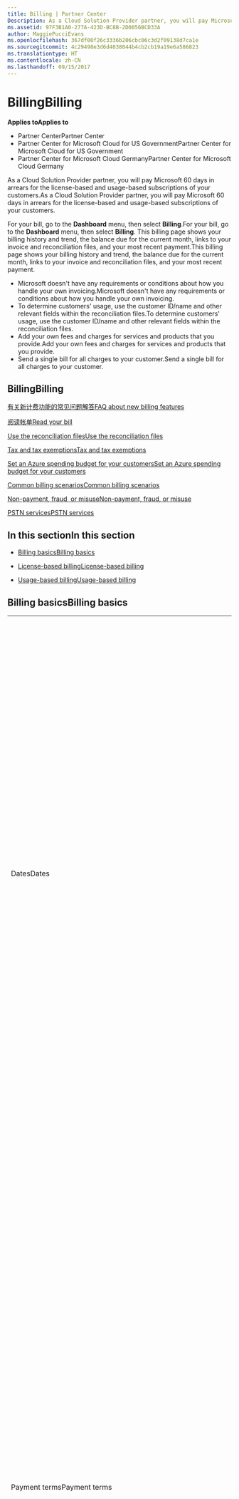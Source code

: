 ```yaml
---
title: Billing | Partner Center
Description: As a Cloud Solution Provider partner, you will pay Microsoft 60 days in arrears for the license-based and usage-based subscriptions of your customers.
ms.assetid: 97F3B1A0-277A-423D-BC8B-2D0056BCD33A
author: MaggiePucciEvans
ms.openlocfilehash: 367df00f26c3336b206cbc06c3d2f09138d7ca1e
ms.sourcegitcommit: 4c29498e3d6d4038044b4cb2cb19a19e6a586823
ms.translationtype: HT
ms.contentlocale: zh-CN
ms.lasthandoff: 09/15/2017
---
```

# <a name="billing"></a><span data-ttu-id="d07c7-103">Billing</span><span class="sxs-lookup"><span data-stu-id="d07c7-103">Billing</span></span>

**<span data-ttu-id="d07c7-104">Applies to</span><span class="sxs-lookup"><span data-stu-id="d07c7-104">Applies to</span></span>**

-  <span data-ttu-id="d07c7-105">Partner Center</span><span class="sxs-lookup"><span data-stu-id="d07c7-105">Partner Center</span></span>
-  <span data-ttu-id="d07c7-106">Partner Center for Microsoft Cloud for US Government</span><span class="sxs-lookup"><span data-stu-id="d07c7-106">Partner Center for Microsoft Cloud for US Government</span></span>
-  <span data-ttu-id="d07c7-107">Partner Center for Microsoft Cloud Germany</span><span class="sxs-lookup"><span data-stu-id="d07c7-107">Partner Center for Microsoft Cloud Germany</span></span>

<span data-ttu-id="d07c7-108">As a Cloud Solution Provider partner, you will pay Microsoft 60 days in arrears for the license-based and usage-based subscriptions of your customers.</span><span class="sxs-lookup"><span data-stu-id="d07c7-108">As a Cloud Solution Provider partner, you will pay Microsoft 60 days in arrears for the license-based and usage-based subscriptions of your customers.</span></span>

<span data-ttu-id="d07c7-109">For your bill, go to the **Dashboard** menu, then select **Billing**.</span><span class="sxs-lookup"><span data-stu-id="d07c7-109">For your bill, go to the **Dashboard** menu, then select **Billing**.</span></span> <span data-ttu-id="d07c7-110">This billing page shows your billing history and trend, the balance due for the current month, links to your invoice and reconciliation files, and your most recent payment.</span><span class="sxs-lookup"><span data-stu-id="d07c7-110">This billing page shows your billing history and trend, the balance due for the current month, links to your invoice and reconciliation files, and your most recent payment.</span></span>

-   <span data-ttu-id="d07c7-111">Microsoft doesn't have any requirements or conditions about how you handle your own invoicing.</span><span class="sxs-lookup"><span data-stu-id="d07c7-111">Microsoft doesn't have any requirements or conditions about how you handle your own invoicing.</span></span>
-   <span data-ttu-id="d07c7-112">To determine customers' usage, use the customer ID/name and other relevant fields within the reconciliation files.</span><span class="sxs-lookup"><span data-stu-id="d07c7-112">To determine customers' usage, use the customer ID/name and other relevant fields within the reconciliation files.</span></span>
-   <span data-ttu-id="d07c7-113">Add your own fees and charges for services and products that you provide.</span><span class="sxs-lookup"><span data-stu-id="d07c7-113">Add your own fees and charges for services and products that you provide.</span></span>
-   <span data-ttu-id="d07c7-114">Send a single bill for all charges to your customer.</span><span class="sxs-lookup"><span data-stu-id="d07c7-114">Send a single bill for all charges to your customer.</span></span>

## <a name="billing"></a><span data-ttu-id="d07c7-115">Billing</span><span class="sxs-lookup"><span data-stu-id="d07c7-115">Billing</span></span>

[<span data-ttu-id="d07c7-116">有关新计费功能的常见问题解答</span><span class="sxs-lookup"><span data-stu-id="d07c7-116">FAQ about new billing features</span></span>](faq-about-new-billing-features.md)

[<span data-ttu-id="d07c7-117">阅读帐单</span><span class="sxs-lookup"><span data-stu-id="d07c7-117">Read your bill</span></span>](read-your-bill.md)

[<span data-ttu-id="d07c7-118">Use the reconciliation files</span><span class="sxs-lookup"><span data-stu-id="d07c7-118">Use the reconciliation files</span></span>](use-the-reconciliation-files.md)

[<span data-ttu-id="d07c7-119">Tax and tax exemptions</span><span class="sxs-lookup"><span data-stu-id="d07c7-119">Tax and tax exemptions</span></span>](tax-and-tax-exemptions.md)

[<span data-ttu-id="d07c7-120">Set an Azure spending budget for your customers</span><span class="sxs-lookup"><span data-stu-id="d07c7-120">Set an Azure spending budget for your customers</span></span>](set-an-azure-spending-budget-for-your-customers.md)

[<span data-ttu-id="d07c7-121">Common billing scenarios</span><span class="sxs-lookup"><span data-stu-id="d07c7-121">Common billing scenarios</span></span>](common-billing-scenarios.md)

[<span data-ttu-id="d07c7-122">Non-payment, fraud, or misuse</span><span class="sxs-lookup"><span data-stu-id="d07c7-122">Non-payment, fraud, or misuse</span></span>](non-payment--fraud--or-misuse.md)

[<span data-ttu-id="d07c7-123">PSTN services</span><span class="sxs-lookup"><span data-stu-id="d07c7-123">PSTN services</span></span>](o365-e5-in-csp-advisory.md)

## <a name="in-this-section"></a><span data-ttu-id="d07c7-124">In this section</span><span class="sxs-lookup"><span data-stu-id="d07c7-124">In this section</span></span>


-   [<span data-ttu-id="d07c7-125">Billing basics</span><span class="sxs-lookup"><span data-stu-id="d07c7-125">Billing basics</span></span>](#billingbasics)

-   [<span data-ttu-id="d07c7-126">License-based billing</span><span class="sxs-lookup"><span data-stu-id="d07c7-126">License-based billing</span></span>](#licensebasedbilling)

-   [<span data-ttu-id="d07c7-127">Usage-based billing</span><span class="sxs-lookup"><span data-stu-id="d07c7-127">Usage-based billing</span></span>](#usagebasedbilling)

## <span data-ttu-id="d07c7-128"><a href="" id="billingbasics"></a>Billing basics</span><span class="sxs-lookup"><span data-stu-id="d07c7-128"><a href="" id="billingbasics"></a>Billing basics</span></span>


<table>
<colgroup>
<col width="50%" />
<col width="50%" />
</colgroup>
<tbody>
<tr class="odd">
<td><span data-ttu-id="d07c7-129">Dates</span><span class="sxs-lookup"><span data-stu-id="d07c7-129">Dates</span></span></td>
<td><ul>
<li><span data-ttu-id="d07c7-130">Your monthly billing date is the day of the month you selected during enrollment.</span><span class="sxs-lookup"><span data-stu-id="d07c7-130">Your monthly billing date is the day of the month you selected during enrollment.</span></span> <span data-ttu-id="d07c7-131">Microsoft will send a confirmation email that includes your billing date.</span><span class="sxs-lookup"><span data-stu-id="d07c7-131">Microsoft will send a confirmation email that includes your billing date.</span></span></li>
<li><span data-ttu-id="d07c7-132">You can find price lists 1 month in advance, as they're updated monthly.</span><span class="sxs-lookup"><span data-stu-id="d07c7-132">You can find price lists 1 month in advance, as they're updated monthly.</span></span> <span data-ttu-id="d07c7-133">License-based prices are guaranteed for the term of the subscription, usually 12 months from the purchase date.</span><span class="sxs-lookup"><span data-stu-id="d07c7-133">License-based prices are guaranteed for the term of the subscription, usually 12 months from the purchase date.</span></span> <span data-ttu-id="d07c7-134">Usage-based prices can change on a monthly basis.</span><span class="sxs-lookup"><span data-stu-id="d07c7-134">Usage-based prices can change on a monthly basis.</span></span> <span data-ttu-id="d07c7-135">We will provide 30 days’ notice for any price change through the publication of our Partner Price List.</span><span class="sxs-lookup"><span data-stu-id="d07c7-135">We will provide 30 days’ notice for any price change through the publication of our Partner Price List.</span></span></li>
</ul></td>
</tr>
<tr class="even">
<td><span data-ttu-id="d07c7-136">Payment terms</span><span class="sxs-lookup"><span data-stu-id="d07c7-136">Payment terms</span></span></td>
<td><ul>
<li><span data-ttu-id="d07c7-137">Payment terms - net 60 days.</span><span class="sxs-lookup"><span data-stu-id="d07c7-137">Payment terms - net 60 days.</span></span></li>
<li><span data-ttu-id="d07c7-138">Payments must be made by the invoice due date (60 days after the billing date), or the account will be delinquent.</span><span class="sxs-lookup"><span data-stu-id="d07c7-138">Payments must be made by the invoice due date (60 days after the billing date), or the account will be delinquent.</span></span></li>
<li><span data-ttu-id="d07c7-139">Delinquent accounts are subject to suspension and/or termination from the Cloud Solution Provider program.</span><span class="sxs-lookup"><span data-stu-id="d07c7-139">Delinquent accounts are subject to suspension and/or termination from the Cloud Solution Provider program.</span></span> <span data-ttu-id="d07c7-140">Suspended accounts can't create a new customer or order, request a reseller relationship, increase or decrease quantities of subscriptions, order add-on subscriptions, convert or transition a subscription and will be limited to managing existing customers, subscriptions and resources until the account is brought current.</span><span class="sxs-lookup"><span data-stu-id="d07c7-140">Suspended accounts can't create a new customer or order, request a reseller relationship, increase or decrease quantities of subscriptions, order add-on subscriptions, convert or transition a subscription and will be limited to managing existing customers, subscriptions and resources until the account is brought current.</span></span> <span data-ttu-id="d07c7-141">Partners can regain full functionality of their suspended accounts when they pay their outstanding bills.</span><span class="sxs-lookup"><span data-stu-id="d07c7-141">Partners can regain full functionality of their suspended accounts when they pay their outstanding bills.</span></span></li>
</ul></td>
</tr>
<tr class="odd">
<td><span data-ttu-id="d07c7-142">Billing rules</span><span class="sxs-lookup"><span data-stu-id="d07c7-142">Billing rules</span></span></td>
<td><ul>
<li><span data-ttu-id="d07c7-143">You will receive one invoice each month for the CSP program.</span><span class="sxs-lookup"><span data-stu-id="d07c7-143">You will receive one invoice each month for the CSP program.</span></span></li>
<li><span data-ttu-id="d07c7-144">License-based subscriptions are billed based on licenses purchased, not licenses used.</span><span class="sxs-lookup"><span data-stu-id="d07c7-144">License-based subscriptions are billed based on licenses purchased, not licenses used.</span></span></li>
<li><span data-ttu-id="d07c7-145">Azure (usage-based subscriptions) are billed according to metered rates, based on consumption.</span><span class="sxs-lookup"><span data-stu-id="d07c7-145">Azure (usage-based subscriptions) are billed according to metered rates, based on consumption.</span></span></li>
<li><span data-ttu-id="d07c7-146">Price is guaranteed through the term of the subscription.</span><span class="sxs-lookup"><span data-stu-id="d07c7-146">Price is guaranteed through the term of the subscription.</span></span> <span data-ttu-id="d07c7-147">Prices may change at subscription renewal.</span><span class="sxs-lookup"><span data-stu-id="d07c7-147">Prices may change at subscription renewal.</span></span></li>
</ul></td>
</tr>
<tr class="even">
<td><span data-ttu-id="d07c7-148">Invoice availability</span><span class="sxs-lookup"><span data-stu-id="d07c7-148">Invoice availability</span></span></td>
<td><ul>
<li><span data-ttu-id="d07c7-149">You can view and download your invoices and reconciliation files from the Billing page in the Partner Center.</span><span class="sxs-lookup"><span data-stu-id="d07c7-149">You can view and download your invoices and reconciliation files from the Billing page in the Partner Center.</span></span></li>
</ul></td>
</tr>
<tr class="odd">
<td><span data-ttu-id="d07c7-150">Adjustments/Credits/Cancellations</span><span class="sxs-lookup"><span data-stu-id="d07c7-150">Adjustments/Credits/Cancellations</span></span></td>
<td><ul>
<li><span data-ttu-id="d07c7-151">Credits for test accounts and integration testing are not authorized.</span><span class="sxs-lookup"><span data-stu-id="d07c7-151">Credits for test accounts and integration testing are not authorized.</span></span> <span data-ttu-id="d07c7-152">To avoid subscription charges or early termination fee charges when you are performing testing, you can cancel the subscription during the “free period”.</span><span class="sxs-lookup"><span data-stu-id="d07c7-152">To avoid subscription charges or early termination fee charges when you are performing testing, you can cancel the subscription during the “free period”.</span></span> <span data-ttu-id="d07c7-153">All consumption usage charges for Azure services are your responsibility.</span><span class="sxs-lookup"><span data-stu-id="d07c7-153">All consumption usage charges for Azure services are your responsibility.</span></span></li>
<li><span data-ttu-id="d07c7-154">You'll see adjustments and credits in arrears on your next monthly billing invoice after the credit or adjustment is applied.</span><span class="sxs-lookup"><span data-stu-id="d07c7-154">You'll see adjustments and credits in arrears on your next monthly billing invoice after the credit or adjustment is applied.</span></span></li>
</ul></td>
</tr>
<tr class="even">
<td><span data-ttu-id="d07c7-155">Tax</span><span class="sxs-lookup"><span data-stu-id="d07c7-155">Tax</span></span></td>
<td><ul>
<li><span data-ttu-id="d07c7-156">You will be taxed based on your details, (not your customers') as the billing relationship is between Microsoft and you.</span><span class="sxs-lookup"><span data-stu-id="d07c7-156">You will be taxed based on your details, (not your customers') as the billing relationship is between Microsoft and you.</span></span></li>
<li><span data-ttu-id="d07c7-157">You can submit your tax ID during onboarding or via a service request.</span><span class="sxs-lookup"><span data-stu-id="d07c7-157">You can submit your tax ID during onboarding or via a service request.</span></span> <span data-ttu-id="d07c7-158">You'll see the changes reflected on your next billing cycle.</span><span class="sxs-lookup"><span data-stu-id="d07c7-158">You'll see the changes reflected on your next billing cycle.</span></span></li>
<li><span data-ttu-id="d07c7-159">For <strong>withholding and sales tax exemption</strong>, you must submit tax documentation via a service request.</span><span class="sxs-lookup"><span data-stu-id="d07c7-159">For <strong>withholding and sales tax exemption</strong>, you must submit tax documentation via a service request.</span></span> <span data-ttu-id="d07c7-160">You'll see the changes and appropriate refunds on your next billing cycle.</span><span class="sxs-lookup"><span data-stu-id="d07c7-160">You'll see the changes and appropriate refunds on your next billing cycle.</span></span></li>
<li><span data-ttu-id="d07c7-161">For <strong>value added tax (VAT) exemption</strong>, you must submit your VAT ID (validated by Microsoft) via a service request.</span><span class="sxs-lookup"><span data-stu-id="d07c7-161">For <strong>value added tax (VAT) exemption</strong>, you must submit your VAT ID (validated by Microsoft) via a service request.</span></span> <span data-ttu-id="d07c7-162">You'll see the changes and appropriate refunds on your next billing cycle.</span><span class="sxs-lookup"><span data-stu-id="d07c7-162">You'll see the changes and appropriate refunds on your next billing cycle.</span></span></li>
<li><span data-ttu-id="d07c7-163">Find further tax details from your local tax office or tax advisor.</span><span class="sxs-lookup"><span data-stu-id="d07c7-163">Find further tax details from your local tax office or tax advisor.</span></span></li>
</ul></td>
</tr>
</tbody>
</table>

 

## <span data-ttu-id="d07c7-164"><a href="" id="licensebasedbilling"></a>License-based billing</span><span class="sxs-lookup"><span data-stu-id="d07c7-164"><a href="" id="licensebasedbilling"></a>License-based billing</span></span>


<table>
<colgroup>
<col width="50%" />
<col width="50%" />
</colgroup>
<tbody>
<tr class="odd">
<td><span data-ttu-id="d07c7-165">Up to one free month incentive</span><span class="sxs-lookup"><span data-stu-id="d07c7-165">Up to one free month incentive</span></span></td>
<td><ul>
<li><span data-ttu-id="d07c7-166">You are not billed for any charges during the initial period from the subscription start date to the date of your next consolidate bill (up to one full month), regardless of the seat count.</span><span class="sxs-lookup"><span data-stu-id="d07c7-166">You are not billed for any charges during the initial period from the subscription start date to the date of your next consolidate bill (up to one full month), regardless of the seat count.</span></span></li>
<li><span data-ttu-id="d07c7-167">This results in simpler billing reconciliation.</span><span class="sxs-lookup"><span data-stu-id="d07c7-167">This results in simpler billing reconciliation.</span></span></li>
<li><span data-ttu-id="d07c7-168">All subscriptions auto-renew for a new 12 month period with 12 monthly advanced charges if the subscription is not cancelled in line with the appropriate agreements.</span><span class="sxs-lookup"><span data-stu-id="d07c7-168">All subscriptions auto-renew for a new 12 month period with 12 monthly advanced charges if the subscription is not cancelled in line with the appropriate agreements.</span></span></li>
<li><span data-ttu-id="d07c7-169">The free period does not apply to usage-based services.</span><span class="sxs-lookup"><span data-stu-id="d07c7-169">The free period does not apply to usage-based services.</span></span></li>
</ul></td>
</tr>
<tr class="even">
<td><span data-ttu-id="d07c7-170">Billing rules</span><span class="sxs-lookup"><span data-stu-id="d07c7-170">Billing rules</span></span></td>
<td><ul>
<li><span data-ttu-id="d07c7-171">Subscriptions are annual and auto-renewed.</span><span class="sxs-lookup"><span data-stu-id="d07c7-171">Subscriptions are annual and auto-renewed.</span></span></li>
<li><span data-ttu-id="d07c7-172">Billing is in 12 monthly payments per annual subscription.</span><span class="sxs-lookup"><span data-stu-id="d07c7-172">Billing is in 12 monthly payments per annual subscription.</span></span></li>
<li><span data-ttu-id="d07c7-173">You are billed in advance for the next billing period for license-based services, based on number of licenses at the end of the prior billing period.</span><span class="sxs-lookup"><span data-stu-id="d07c7-173">You are billed in advance for the next billing period for license-based services, based on number of licenses at the end of the prior billing period.</span></span></li>
<li><span data-ttu-id="d07c7-174">You are billed/credited in arrears for any changes in the number of licenses(pro-rata calculation based on license-days).</span><span class="sxs-lookup"><span data-stu-id="d07c7-174">You are billed/credited in arrears for any changes in the number of licenses(pro-rata calculation based on license-days).</span></span> <span data-ttu-id="d07c7-175">Pro-rata calculation uses the following formula: [ROUND((ROUND(Unit Price * Quantity / Number of days in pro-rated Month, 2) * Number of pro-rated days) / Quantity, 2) * Quantity]</span><span class="sxs-lookup"><span data-stu-id="d07c7-175">Pro-rata calculation uses the following formula: [ROUND((ROUND(Unit Price * Quantity / Number of days in pro-rated Month, 2) * Number of pro-rated days) / Quantity, 2) * Quantity]</span></span></li>
<li><span data-ttu-id="d07c7-176">Payments are billed for seats sold (not seats provisioned).</span><span class="sxs-lookup"><span data-stu-id="d07c7-176">Payments are billed for seats sold (not seats provisioned).</span></span></li>
</ul></td>
</tr>
<tr class="odd">
<td><span data-ttu-id="d07c7-177">Adjustments/Credits/Cancellations</span><span class="sxs-lookup"><span data-stu-id="d07c7-177">Adjustments/Credits/Cancellations</span></span></td>
<td><ul>
<li><span data-ttu-id="d07c7-178">Early termination fees are currently not charged for the cancellation of license-based services.</span><span class="sxs-lookup"><span data-stu-id="d07c7-178">Early termination fees are currently not charged for the cancellation of license-based services.</span></span></li>
<li><span data-ttu-id="d07c7-179">Cancellation credits for licensed based services are pro-rated for unused days for mid-cycle cancellations (as well as license decreases per the formula above).</span><span class="sxs-lookup"><span data-stu-id="d07c7-179">Cancellation credits for licensed based services are pro-rated for unused days for mid-cycle cancellations (as well as license decreases per the formula above).</span></span></li>
</ul></td>
</tr>
</tbody>
</table>

 

## <span data-ttu-id="d07c7-180"><a href="" id="usagebasedbilling"></a>Usage-based billing</span><span class="sxs-lookup"><span data-stu-id="d07c7-180"><a href="" id="usagebasedbilling"></a>Usage-based billing</span></span>


<span data-ttu-id="d07c7-181">Azure operates in the "pay as you go" model, in which you are only billed for Azure services used.</span><span class="sxs-lookup"><span data-stu-id="d07c7-181">Azure operates in the "pay as you go" model, in which you are only billed for Azure services used.</span></span>

<table>
<colgroup>
<col width="50%" />
<col width="50%" />
</colgroup>
<tbody>
<tr class="odd">
<td><span data-ttu-id="d07c7-182">Billing rules</span><span class="sxs-lookup"><span data-stu-id="d07c7-182">Billing rules</span></span></td>
<td><ul>
<li><span data-ttu-id="d07c7-183">Billing starts on the subscription start date.</span><span class="sxs-lookup"><span data-stu-id="d07c7-183">Billing starts on the subscription start date.</span></span> <span data-ttu-id="d07c7-184">There is no “free period” for usage-based billing.</span><span class="sxs-lookup"><span data-stu-id="d07c7-184">There is no “free period” for usage-based billing.</span></span></li>
<li><span data-ttu-id="d07c7-185">Subscriptions are month-to-month and auto-renew at the new metered service rates.</span><span class="sxs-lookup"><span data-stu-id="d07c7-185">Subscriptions are month-to-month and auto-renew at the new metered service rates.</span></span> <span data-ttu-id="d07c7-186">Billing is monthly in arrears, based on usage.</span><span class="sxs-lookup"><span data-stu-id="d07c7-186">Billing is monthly in arrears, based on usage.</span></span></li>
<li><span data-ttu-id="d07c7-187">Metered service rates can change within the invoice cycle.</span><span class="sxs-lookup"><span data-stu-id="d07c7-187">Metered service rates can change within the invoice cycle.</span></span>
<ul>
<li><span data-ttu-id="d07c7-188">Price increases: 30 days notice is provided.</span><span class="sxs-lookup"><span data-stu-id="d07c7-188">Price increases: 30 days notice is provided.</span></span></li>
<li><span data-ttu-id="d07c7-189">Price decreases: reflected day of change.</span><span class="sxs-lookup"><span data-stu-id="d07c7-189">Price decreases: reflected day of change.</span></span></li>
<li><span data-ttu-id="d07c7-190">Existing subscriptions use the rate in effect at the beginning of the bill cycle.</span><span class="sxs-lookup"><span data-stu-id="d07c7-190">Existing subscriptions use the rate in effect at the beginning of the bill cycle.</span></span></li>
<li><span data-ttu-id="d07c7-191">New subscriptions (created within bill cycle) use the rate in effect at the create date.</span><span class="sxs-lookup"><span data-stu-id="d07c7-191">New subscriptions (created within bill cycle) use the rate in effect at the create date.</span></span></li>
</ul></li>
</ul></td>
</tr>
<tr class="even">
<td><span data-ttu-id="d07c7-192">Adjustments/Credits/Cancellations</span><span class="sxs-lookup"><span data-stu-id="d07c7-192">Adjustments/Credits/Cancellations</span></span></td>
<td><ul>
<li><span data-ttu-id="d07c7-193">You'll see payments with adjustments on your next monthly billing invoice.</span><span class="sxs-lookup"><span data-stu-id="d07c7-193">You'll see payments with adjustments on your next monthly billing invoice.</span></span></li>
<li><span data-ttu-id="d07c7-194">Early termination fees are currently not charged for the cancellation of usage-based services.</span><span class="sxs-lookup"><span data-stu-id="d07c7-194">Early termination fees are currently not charged for the cancellation of usage-based services.</span></span></li>
<li><span data-ttu-id="d07c7-195">You'll see credits of any type, including SLA credits, on your next monthly billing invoice.</span><span class="sxs-lookup"><span data-stu-id="d07c7-195">You'll see credits of any type, including SLA credits, on your next monthly billing invoice.</span></span></li>
</ul></td>
</tr>
</tbody>
</table>

